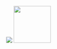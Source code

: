 <img src="https://github-readme-stats.vercel.app/api?username=tropicLuv&theme=monokai&show_icons=true"></img>
<img height="100px" src="https://github-readme-stats.vercel.app/api/top-langs/?username=tropicLuv&layout=compact&theme=monokai"></img>


<!-- ![Anurag's GitHub stats](https://github-readme-stats.vercel.app/api?username=tropicLuv&theme=monokai&show_icons=true)
[![Top Langs](https://github-readme-stats.vercel.app/api/top-langs/?username=tropicLuv&layout=compact&theme=monokai)](https://github.com/anuraghazra/github-readme-stats) -->
